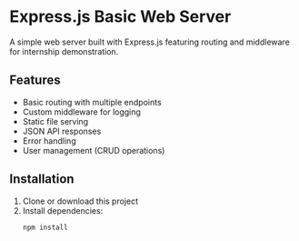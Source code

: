 # Express.js Basic Web Server

A simple web server built with Express.js featuring routing and middleware for internship demonstration.

## Features
- Basic routing with multiple endpoints
- Custom middleware for logging
- Static file serving
- JSON API responses
- Error handling
- User management (CRUD operations)

## Installation

1. Clone or download this project
2. Install dependencies:
   ```bash
   npm install